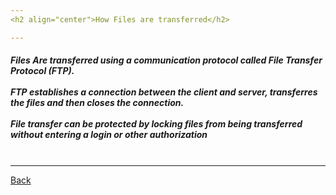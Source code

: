 ```yaml
---
<h2 align="center">How Files are transferred</h2>

---
```

<h5> Files Are transferred using a communication protocol called File Transfer Protocol (FTP).
<br></br>
FTP establishes a connection between the client and server, transferres the files and then closes the connection.
<br></br>
File transfer can be protected by locking files from being transferred without entering a login or other authorization
<br></br>

</h5>


---

[Back](https://github.com/Osczrr/Osczrr/blob/main/README.md)

